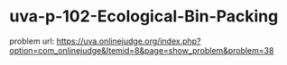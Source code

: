 # uva-p-102-Ecological-Bin-Packing
problem url: https://uva.onlinejudge.org/index.php?option=com_onlinejudge&Itemid=8&page=show_problem&problem=38